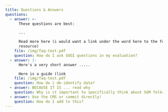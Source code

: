 ```yaml
---
title: Questions & Answers
questions:
  - answer: >-
      These questions are best:

      ...

      Read more here (i would want a link under the word here to the full page
      resource)
    file: /img/faq-test.pdf
    question: How do I ask SOGI questions in my evaluation?
  - answer: |-
      Here's a very short answer .....

      Here is a guide (link
    file: /img/faq-test.pdf
    question: How do i de-identify data?
  - answer: BECAUSE IT IS ... read why
    question: Why is it important to specifically think about SGM folks in evaluation?
  - answer: Use the CMS or commit directly!
    question: How do I add to this?
---
```


